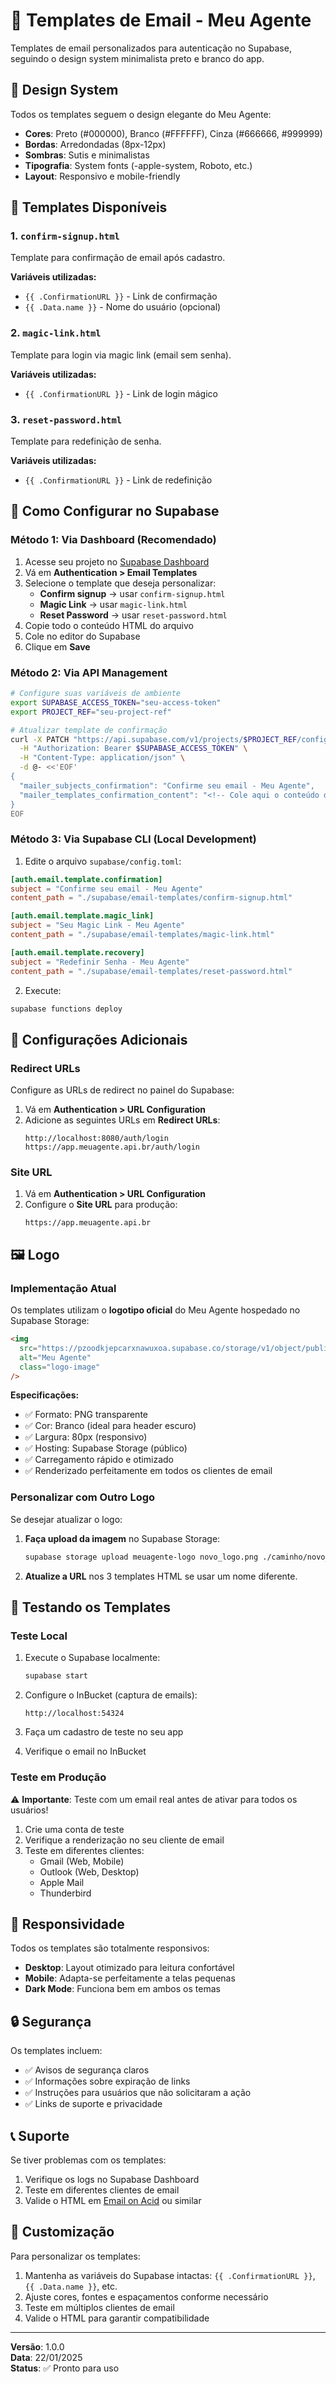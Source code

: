 # 📧 Templates de Email - Meu Agente

Templates de email personalizados para autenticação no Supabase, seguindo o design system minimalista preto e branco do app.

## 🎨 Design System

Todos os templates seguem o design elegante do Meu Agente:
- **Cores**: Preto (#000000), Branco (#FFFFFF), Cinza (#666666, #999999)
- **Bordas**: Arredondadas (8px-12px)
- **Sombras**: Sutis e minimalistas
- **Tipografia**: System fonts (-apple-system, Roboto, etc.)
- **Layout**: Responsivo e mobile-friendly

## 📁 Templates Disponíveis

### 1. `confirm-signup.html`
Template para confirmação de email após cadastro.

**Variáveis utilizadas:**
- `{{ .ConfirmationURL }}` - Link de confirmação
- `{{ .Data.name }}` - Nome do usuário (opcional)

### 2. `magic-link.html`
Template para login via magic link (email sem senha).

**Variáveis utilizadas:**
- `{{ .ConfirmationURL }}` - Link de login mágico

### 3. `reset-password.html`
Template para redefinição de senha.

**Variáveis utilizadas:**
- `{{ .ConfirmationURL }}` - Link de redefinição

## 🚀 Como Configurar no Supabase

### Método 1: Via Dashboard (Recomendado)

1. Acesse seu projeto no [Supabase Dashboard](https://app.supabase.com)
2. Vá em **Authentication > Email Templates**
3. Selecione o template que deseja personalizar:
   - **Confirm signup** → usar `confirm-signup.html`
   - **Magic Link** → usar `magic-link.html`
   - **Reset Password** → usar `reset-password.html`
4. Copie todo o conteúdo HTML do arquivo
5. Cole no editor do Supabase
6. Clique em **Save**

### Método 2: Via API Management

```bash
# Configure suas variáveis de ambiente
export SUPABASE_ACCESS_TOKEN="seu-access-token"
export PROJECT_REF="seu-project-ref"

# Atualizar template de confirmação
curl -X PATCH "https://api.supabase.com/v1/projects/$PROJECT_REF/config/auth" \
  -H "Authorization: Bearer $SUPABASE_ACCESS_TOKEN" \
  -H "Content-Type: application/json" \
  -d @- <<'EOF'
{
  "mailer_subjects_confirmation": "Confirme seu email - Meu Agente",
  "mailer_templates_confirmation_content": "<!-- Cole aqui o conteúdo do confirm-signup.html -->"
}
EOF
```

### Método 3: Via Supabase CLI (Local Development)

1. Edite o arquivo `supabase/config.toml`:

```toml
[auth.email.template.confirmation]
subject = "Confirme seu email - Meu Agente"
content_path = "./supabase/email-templates/confirm-signup.html"

[auth.email.template.magic_link]
subject = "Seu Magic Link - Meu Agente"
content_path = "./supabase/email-templates/magic-link.html"

[auth.email.template.recovery]
subject = "Redefinir Senha - Meu Agente"
content_path = "./supabase/email-templates/reset-password.html"
```

2. Execute:
```bash
supabase functions deploy
```

## 🔧 Configurações Adicionais

### Redirect URLs

Configure as URLs de redirect no painel do Supabase:

1. Vá em **Authentication > URL Configuration**
2. Adicione as seguintes URLs em **Redirect URLs**:
   ```
   http://localhost:8080/auth/login
   https://app.meuagente.api.br/auth/login
   ```

### Site URL

1. Vá em **Authentication > URL Configuration**
2. Configure o **Site URL** para produção:
   ```
   https://app.meuagente.api.br
   ```

## 🖼️ Logo

### Implementação Atual

Os templates utilizam o **logotipo oficial** do Meu Agente hospedado no Supabase Storage:

```html
<img 
  src="https://pzoodkjepcarxnawuxoa.supabase.co/storage/v1/object/public/meuagente-logo/meuagente_logo_transparente-branco.png" 
  alt="Meu Agente" 
  class="logo-image" 
/>
```

**Especificações:**
- ✅ Formato: PNG transparente
- ✅ Cor: Branco (ideal para header escuro)
- ✅ Largura: 80px (responsivo)
- ✅ Hosting: Supabase Storage (público)
- ✅ Carregamento rápido e otimizado
- ✅ Renderizado perfeitamente em todos os clientes de email

### Personalizar com Outro Logo

Se desejar atualizar o logo:

1. **Faça upload da imagem** no Supabase Storage:
   ```bash
   supabase storage upload meuagente-logo novo_logo.png ./caminho/novo_logo.png
   ```

2. **Atualize a URL** nos 3 templates HTML se usar um nome diferente.

## 🧪 Testando os Templates

### Teste Local

1. Execute o Supabase localmente:
   ```bash
   supabase start
   ```

2. Configure o InBucket (captura de emails):
   ```
   http://localhost:54324
   ```

3. Faça um cadastro de teste no seu app

4. Verifique o email no InBucket

### Teste em Produção

⚠️ **Importante**: Teste com um email real antes de ativar para todos os usuários!

1. Crie uma conta de teste
2. Verifique a renderização no seu cliente de email
3. Teste em diferentes clientes:
   - Gmail (Web, Mobile)
   - Outlook (Web, Desktop)
   - Apple Mail
   - Thunderbird

## 📱 Responsividade

Todos os templates são totalmente responsivos:
- **Desktop**: Layout otimizado para leitura confortável
- **Mobile**: Adapta-se perfeitamente a telas pequenas
- **Dark Mode**: Funciona bem em ambos os temas

## 🔒 Segurança

Os templates incluem:
- ✅ Avisos de segurança claros
- ✅ Informações sobre expiração de links
- ✅ Instruções para usuários que não solicitaram a ação
- ✅ Links de suporte e privacidade

## 📞 Suporte

Se tiver problemas com os templates:
1. Verifique os logs no Supabase Dashboard
2. Teste em diferentes clientes de email
3. Valide o HTML em [Email on Acid](https://www.emailonacid.com/) ou similar

## 📝 Customização

Para personalizar os templates:
1. Mantenha as variáveis do Supabase intactas: `{{ .ConfirmationURL }}`, `{{ .Data.name }}`, etc.
2. Ajuste cores, fontes e espaçamentos conforme necessário
3. Teste em múltiplos clientes de email
4. Valide o HTML para garantir compatibilidade

---

**Versão**: 1.0.0  
**Data**: 22/01/2025  
**Status**: ✅ Pronto para uso

